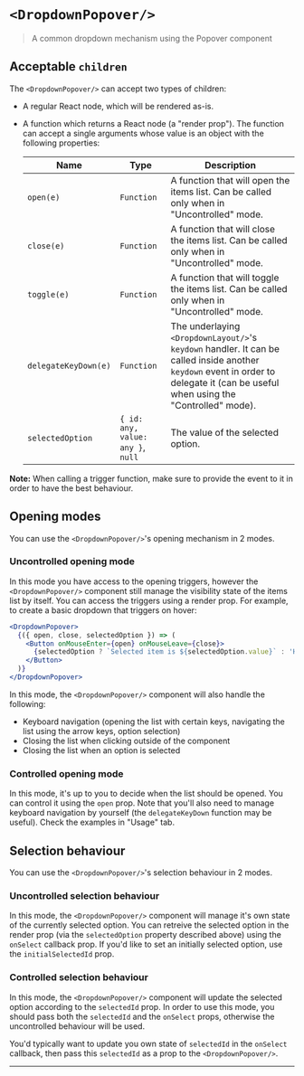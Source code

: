 # `<DropdownPopover/>`

> A common dropdown mechanism using the Popover component

## Acceptable `children`

The `<DropdownPopover/>` can accept two types of children:

* A regular React node, which will be rendered as-is.
* A function which returns a React node (a "render prop"). The function can accept a single
    arguments whose value is an object with the following properties:

  | Name | Type | Description |
  | ---- | ---- | ----------- |
  | `open(e)` | `Function` | A function that will open the items list. Can be called only when in "Uncontrolled" mode. |
  | `close(e)` | `Function` | A function that will close the items list. Can be called only when in "Uncontrolled" mode. |
  | `toggle(e)` | `Function` | A function that will toggle the items list. Can be called only when in "Uncontrolled" mode. |
  | `delegateKeyDown(e)` | `Function` | The underlaying `<DropdownLayout/>`'s `keydown` handler. It can be called inside another `keydown` event in order to delegate it (can be useful when using the "Controlled" mode). |
  | `selectedOption` | `{ id: any, value: any }`, `null` | The value of the selected option. |

**Note:** When calling a trigger function, make sure to provide the event to it in order to have the
best behaviour.

## Opening modes

You can use the `<DropdownPopover/>`'s opening mechanism in 2 modes.

### Uncontrolled opening mode

In this mode you have access to the opening triggers, however the `<DropdownPopover/>` component
still manage the visibility state of the items list by itself. You can access the triggers using a
render prop. For example, to create a basic dropdown that triggers on hover:

```jsx
<DropdownPopover>
  {({ open, close, selectedOption }) => (
    <Button onMouseEnter={open} onMouseLeave={close}>
      {selectedOption ? `Selected item is ${selectedOption.value}` : 'Hove me'}
    </Button>
  )}
</DropdownPopover>
```

In this mode, the `<DropdownPopover/>` component will also handle the following:

* Keyboard navigation (opening the list with certain keys, navigating the list using the arrow keys,
    option selection)
* Closing the list when clicking outside of the component
* Closing the list when an option is selected

### Controlled opening mode

In this mode, it's up to you to decide when the list should be opened. You can control it using the
`open` prop. Note that you'll also need to manage keyboard navigation by yourself (the
`delegateKeyDown` function may be useful). Check the examples in "Usage" tab.

## Selection behaviour

You can use the `<DropdownPopover/>`'s selection behaviour in 2 modes.

### Uncontrolled selection behaviour

In this mode, the `<DropdownPopover/>` component will manage it's own state of the currently
selected option. You can retreive the selected option in the render prop (via the `selectedOption`
property described above) using the `onSelect` callback prop. If you'd like to set an initially
selected option, use the `initialSelectedId` prop.

### Controlled selection behaviour

In this mode, the `<DropdownPopover/>` component will update the selected option according to the
`selectedId` prop. In order to use this mode, you should pass both the `selectedId` and the
`onSelect` props, otherwise the uncontrolled behaviour will be used.

You'd typically want to update you own state of `selectedId` in the `onSelect` callback, then pass
this `selectedId` as a prop to the `<DropdownPopover/>`.

----
